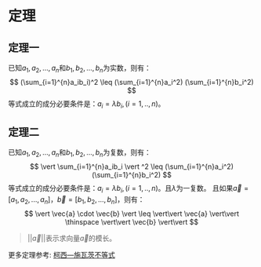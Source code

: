 # 定理
## 定理一
已知$a_1,a_2,...,a_n$和$b_1,b_2,...,b_n$为实数，则有：
$$
(\sum_{i=1}^{n}a_ib_i)^2 
\leq
(\sum_{i=1}^{n}a_i^2)
(\sum_{i=1}^{n}b_i^2)
$$
等式成立的成分必要条件是：$a_i = \lambda{b_i}, (i = 1,..,n)$。 
## 定理二
已知$a_1,a_2,...,a_n$和$b_1,b_2,...,b_n$为复数，则有：
$$
\vert \sum_{i=1}^{n}a_ib_i \vert ^2
\leq
(\sum_{i=1}^{n}a_i^2)
(\sum_{i=1}^{n}b_i^2)
$$
等式成立的成分必要条件是：$a_i = \lambda{b_i}, (i = 1,..,n)$。且$\lambda$为一复数。
且如果$\vec{a} = [a_1,a_2,...,a_n]$，$\vec{b} = [b_1,b_2,...,b_n]$，则有：
$$
\vert \vec{a} \cdot \vec{b} \vert 
\leq
\vert\vert \vec{a} \vert\vert
\thinspace
\vert\vert \vec{b} \vert\vert
$$
> $\vert\vert \vec{a} \vert\vert$表示求向量$\vec{a}$的模长。

更多定理参考: 
[柯西—施瓦茨不等式](http://math.itdiffer.com/cauchy-schwarz.html)